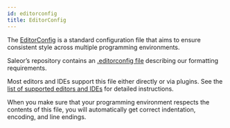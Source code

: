 ```yaml
---
id: editorconfig
title: EditorConfig
---
```


The [EditorConfig](http://editorconfig.org/) is a standard configuration file that aims to ensure consistent style across multiple programming environments.

Saleor’s repository contains an [.editorconfig file](https://github.com/mirumee/saleor/blob/master/.editorconfig) describing our formatting requirements.

Most editors and IDEs support this file either directly or via plugins. See the [list of supported editors and IDEs](http://editorconfig.org/#download) for detailed instructions.

When you make sure that your programming environment respects the contents of this file, you will automatically get correct indentation, encoding, and line endings.